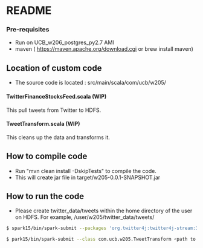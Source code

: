 # README

### Pre-requisites
- Run on UCB_w206_postgres_py2.7 AMI 
- maven ( https://maven.apache.org/download.cgi or brew install maven)
## Location of custom code 
- The source code is located : src/main/scala/com/ucb/w205/

#### TwitterFinanceStocksFeed.scala (WIP)
This pull tweets from Twitter to HDFS.  

#### TweetTransform.scala (WIP)
This cleans up the data and transforms it.

## How to compile code
- Run "mvn clean install -DskipTests" to compile the code. 
- This will create jar file in target/w205-0.0.1-SNAPSHOT.jar

## How to run the code

- Please create twitter_data/tweets within the home directory of the user on HDFS. For example, /user/w205/twitter_data/tweets/

```sh
$ spark15/bin/spark-submit --packages 'org.twitter4j:twitter4j-stream:3.0.3'  --class com.ucb.w205.TwitterFinanceStocksFeed <path to w205-0.0.1-SNAPSHOT.jar>  <consumer key> <consumer secret> <access token> <access token secret> 

$ park15/bin/spark-submit --class com.ucb.w205.TweetTransform <path to w205-0.0.1-SNAPSHOT.jar>  'twitter_data/tweets/tweets*/part-*'
```

